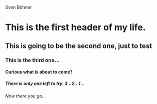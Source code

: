 Sven Böhner
# This is the first header of my life.

## This is going to be the second one, just to test 

### This is the third one...

#### Curious what is about to come? 

##### There is only one left to try. 3...2...1...

###### Now there you go...
